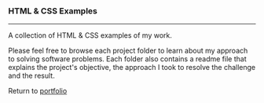 ### HTML & CSS Examples
***

A collection of HTML & CSS examples of my work.

Please feel free to browse each project folder to learn about my approach to solving software problems. Each folder also contains a readme file that explains the project's objective, the approach I took to resolve the challenge and the result.

Return to [portfolio](../)
